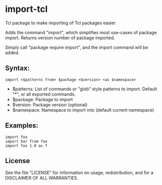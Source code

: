 # import-tcl
Tcl package to make importing of Tcl packages easier

Adds the command "import", which simplifies most use-cases of package import.
Returns version number of package imported.

Simply call "package require import", and the import command will be added.

## Syntax:
```
import <$patterns from> $package <$version> <as $namespace>
```
* $patterns: List of commands or "glob" style patterns to import. Default "*", or all exported commands.
* $package: Package to import
* $version: Package version (optional)
* $namespace: Namespace to import into (default current namespace)

## Examples:
```
import foo
import bar from foo
import foo 1.0 as f
```

## License
See the file "LICENSE" for information on usage, redistribution, and for a DISCLAIMER OF ALL WARRANTIES.
